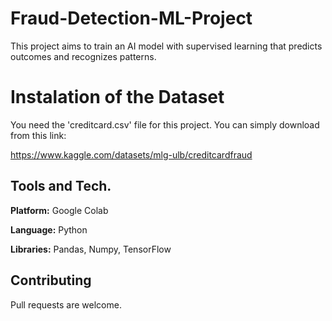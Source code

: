 # Fraud-Detection-ML-Project

This project aims to train an AI model with supervised learning that predicts outcomes and recognizes patterns.

# Instalation of the Dataset

You need the 'creditcard.csv' file for this project. You can simply download from this link:

<a> https://www.kaggle.com/datasets/mlg-ulb/creditcardfraud </a>

## Tools and Tech.

**Platform:** Google Colab

**Language:** Python

**Libraries:** Pandas, Numpy, TensorFlow

## Contributing

Pull requests are welcome.
